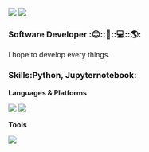 <img src="https://img.shields.io/badge/Tstory-000000?style=flat-square&logo=Tstory&logoColor=white"/> <img src="https://img.shields.io/badge/Gmail-EA4335?style=flat-square&logo=Gmail&logoColor=white"/>
### **Software Developer** :😊::💪::💻::🌎:

I hope to develop every things.

### **Skills**:Python, Jupyternotebook:

**Languages & Platforms**


<img src="https://img.shields.io/badge/Python-3776AB?style=flat-square&logo=Python&logoColor=white"/> <img src="https://img.shields.io/badge/Jupyter-F37626?style=flat-square&logo=Jupyter&logoColor=white"/>


**Tools**


<img src="https://img.shields.io/badge/Git-F05032?style=flat-square&logo=Git&logoColor=white"/>
